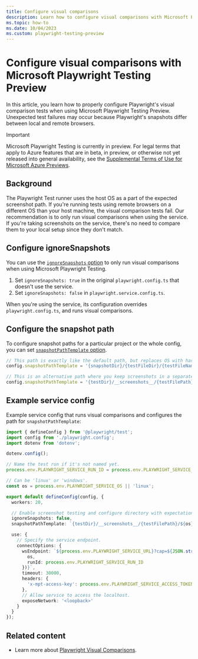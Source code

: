 ```yaml
---
title: Configure visual comparisons
description: Learn how to configure visual comparisons with Microsoft Playwright Testing.
ms.topic: how-to
ms.date: 10/04/2023
ms.custom: playwright-testing-preview
---
```


# Configure visual comparisons with Microsoft Playwright Testing Preview

In this article, you learn how to properly configure Playwright's visual comparison tests when using Microsoft Playwright Testing Preview. Unexpected test failures may occur because Playwright's snapshots differ between local and remote browsers.

> [!IMPORTANT]
> Microsoft Playwright Testing is currently in preview. For legal terms that apply to Azure features that are in beta, in preview, or otherwise not yet released into general availability, see the [Supplemental Terms of Use for Microsoft Azure Previews](https://azure.microsoft.com/support/legal/preview-supplemental-terms/).

## Background

The Playwright Test runner uses the host OS as a part of the expected screenshot path. If you're running tests using remote browsers on a different OS than your host machine, the visual comparison tests fail. Our recommendation is to only run visual comparisons when using the service. If you're taking screenshots on the service, there's no need to compare them to your local setup since they don't match.

## Configure ignoreSnapshots

You can use the [`ignoreSnapshots` option](https://playwright.dev/docs/api/class-testconfig#test-config-ignore-snapshots) to only run visual comparisons when using Microsoft Playwright Testing.

1. Set `ignoreSnapshots: true` in the original `playwright.config.ts` that doesn't use the service.
1. Set `ignoreSnapshots: false` in `playwright.service.config.ts`.

When you're using the service, its configuration overrides `playwright.config.ts`, and runs visual comparisons.

## Configure the snapshot path

To configure snapshot paths for a particular project or the whole config, you can set [`snapshotPathTemplate` option](https://playwright.dev/docs/api/class-testproject#test-project-snapshot-path-template).

```js
// This path is exactly like the default path, but replaces OS with hardcoded value that is used on the service (linux).
config.snapshotPathTemplate = '{snapshotDir}/{testFileDir}/{testFileName}-snapshots/{arg}{-projectName}-linux{ext}'

// This is an alternative path where you keep screenshots in a separate directory, one per service OS (linux in this case).
config.snapshotPathTemplate = '{testDir}/__screenshots__/{testFilePath}/linux/{arg}{ext}';
```

## Example service config

Example service config that runs visual comparisons and configures the path for `snapshotPathTemplate`:

```typeScript
import { defineConfig } from '@playwright/test';
import config from './playwright.config';
import dotenv from 'dotenv';

dotenv.config();

// Name the test run if it's not named yet.
process.env.PLAYWRIGHT_SERVICE_RUN_ID = process.env.PLAYWRIGHT_SERVICE_RUN_ID || new Date().toISOString();

// Can be 'linux' or 'windows'.
const os = process.env.PLAYWRIGHT_SERVICE_OS || 'linux';

export default defineConfig(config, {
  workers: 20,

  // Enable screenshot testing and configure directory with expectations.
  ignoreSnapshots: false,
  snapshotPathTemplate: `{testDir}/__screenshots__/{testFilePath}/${os}/{arg}{ext}`,

  use: {
    // Specify the service endpoint.
    connectOptions: {
      wsEndpoint: `${process.env.PLAYWRIGHT_SERVICE_URL}?cap=${JSON.stringify({
        os,
        runId: process.env.PLAYWRIGHT_SERVICE_RUN_ID
      })}`,
      timeout: 30000,
      headers: {
        'x-mpt-access-key': process.env.PLAYWRIGHT_SERVICE_ACCESS_TOKEN!
      },
      // Allow service to access the localhost.
      exposeNetwork: '<loopback>'
    }
  }
});
```

## Related content

- Learn more about [Playwright Visual Comparisons](https://playwright.dev/docs/test-snapshots).
